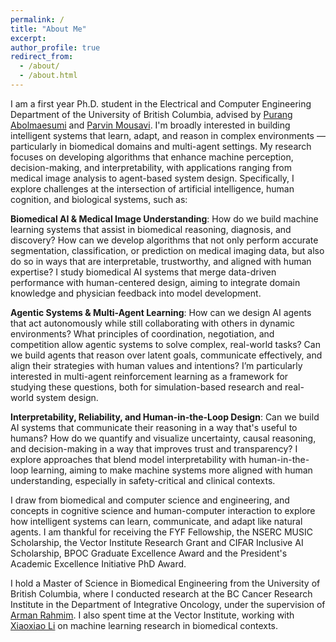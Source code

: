 ```yaml
---
permalink: /
title: "About Me"
excerpt: 
author_profile: true
redirect_from: 
  - /about/
  - /about.html
---
```


I am a first year Ph.D. student in the Electrical and Computer Engineering Department of the University of British Columbia, advised by [Purang Abolmaesumi](https://ece.ubc.ca/purang-abolmaesumi/) and [Parvin Mousavi](https://vectorinstitute.ai/team/parvin-mousavi/). I'm broadly interested in building intelligent systems that learn, adapt, and reason in complex environments — particularly in biomedical domains and multi-agent settings. My research focuses on developing algorithms that enhance machine perception, decision-making, and interpretability, with applications ranging from medical image analysis to agent-based system design. Specifically, I explore challenges at the intersection of artificial intelligence, human cognition, and biological systems, such as:

**Biomedical AI & Medical Image Understanding**: How do we build machine learning systems that assist in biomedical reasoning, diagnosis, and discovery? How can we develop algorithms that not only perform accurate segmentation, classification, or prediction on medical imaging data, but also do so in ways that are interpretable, trustworthy, and aligned with human expertise? I study biomedical AI systems that merge data-driven performance with human-centered design, aiming to integrate domain knowledge and physician feedback into model development.

**Agentic Systems & Multi-Agent Learning**: How can we design AI agents that act autonomously while still collaborating with others in dynamic environments? What principles of coordination, negotiation, and competition allow agentic systems to solve complex, real-world tasks? Can we build agents that reason over latent goals, communicate effectively, and align their strategies with human values and intentions? I’m particularly interested in multi-agent reinforcement learning as a framework for studying these questions, both for simulation-based research and real-world system design.

**Interpretability, Reliability, and Human-in-the-Loop Design**: Can we build AI systems that communicate their reasoning in a way that's useful to humans? How do we quantify and visualize uncertainty, causal reasoning, and decision-making in a way that improves trust and transparency? I explore approaches that blend model interpretability with human-in-the-loop learning, aiming to make machine systems more aligned with human understanding, especially in safety-critical and clinical contexts.

I draw from biomedical and computer science and engineering, and concepts in cognitive science and human-computer interaction to explore how intelligent systems can learn, communicate, and adapt like natural agents. I am thankful for receiving the FYF Fellowship, the NSERC MUSIC Scholarship, the Vector Institute Research Grant and CIFAR Inclusive AI Scholarship, BPOC Graduate Excellence Award and the President's Academic Excellence Initiative PhD Award.

I hold a Master of Science in Biomedical Engineering from the University of British Columbia, where I conducted research at the BC Cancer Research Institute in the Department of Integrative Oncology, under the supervision of [Arman Rahmim](https://www.bccrc.ca/dept/io/people/arman-rahmim). I also spent time at the Vector Institute, working with [Xiaoxiao Li](https://xxlya.github.io) on machine learning research in biomedical contexts.